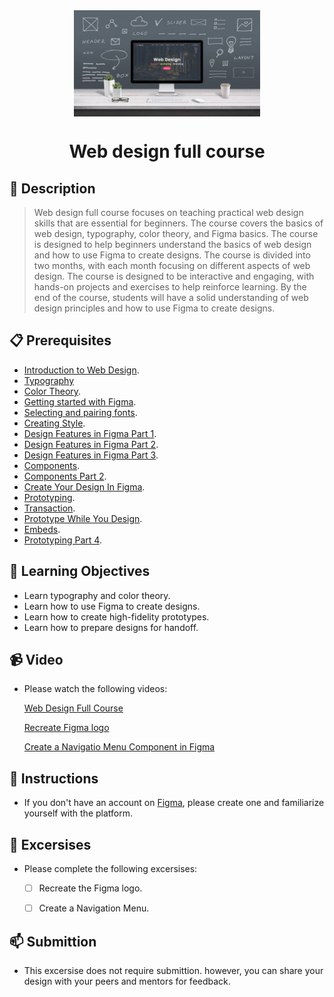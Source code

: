 <div align="center">
    <img src="../images/web-design.jpg" alt="Logo" height="170" align="center">
    <h1 align="center">Web design full course</h1>
</div>

## 📝 Description
> Web design full course focuses on teaching practical web design skills that are essential for beginners. The course covers the basics of web design, typography, color theory, and Figma basics. The course is designed to help beginners understand the basics of web design and how to use Figma to create designs. The course is divided into two months, with each month focusing on different aspects of web design. The course is designed to be interactive and engaging, with hands-on projects and exercises to help reinforce learning. By the end of the course, students will have a solid understanding of web design principles and how to use Figma to create designs.

## 📋 Prerequisites
- [Introduction to Web Design](./web-design/01_web-design-concepts.md).
- [Typography](./web-design/02_typography.md)
- [Color Theory](./web-design/04_color_theory.md).
- [Getting started with Figma](./web-design/03_getting_started_with_Figma.md).
- [Selecting and pairing fonts](./web-design/05_fonts_and_colors.md).
- [Creating Style](./web-design/06_Figma_styling.md).
- [Design Features in Figma Part 1](./web-design/08_design_features_in_figma_part_1.md).
- [Design Features in Figma Part 2](./web-design/09_design_features_in_figma_part_2.md).
- [Design Features in Figma Part 3](./web-design/10_design_features_in_figma_part_3.md).
- [Components](./web-design/12_Create_Your_Design_In_Figma_part_1.md).
- [Components Part 2](./web-design/13_Create_Your_Design_In_Figma_part_2.md).
- [Create Your Design In Figma](./web-design/15_Create_Your_Design_In_Figma_part_3.md).
- [Prototyping](./web-design/16_prototyping_part_1.md).
- [Transaction](./web-design/17_prototyping_part_2.md).
- [Prototype While You Design](./web-design/19_prototyping_part_3.md).
- [Embeds](./web-design/20_embeds.md).
- [Prototyping Part 4](./web-design/21_prototyping_part_4.md).

## 🎯 Learning Objectives
- Learn typography and color theory.
- Learn how to use Figma to create designs.
- Learn how to create high-fidelity prototypes.
- Learn how to prepare designs for handoff.

## 📹 Video

- Please watch the following videos:
    
    <a href="https://www.youtube.com/watch?v=j6Ule7GXaRs&list=PLXC_gcsKLD6n7p6tHPBxsKjN5hA_quaPI&index=1" target="_blank">Web Design Full Course</a>
    
    <a href="https://www.youtube.com/watch?v=DVn3Fh_7zmU&list=PLXDU_eVOJTx6otDDLc8KVJ2rTnrUQbyak" target="_blank">Recreate Figma logo</a>

    <a href="https://www.youtube.com/watch?v=izyyWf6Ukmo&list=PLXDU_eVOJTx6otDDLc8KVJ2rTnrUQbyak&index=2" target="_blank">Create a Navigatio Menu Component in Figma</a>
    
## 🔧 Instructions
- If you don't have an account on [Figma](https://www.figma.com/), please create one and familiarize yourself with the platform.

## 🚀 Excersises
- Please complete the following excersises:
    - [ ] Recreate the Figma logo.
    - [ ] Create a Navigation Menu.


## 📫 Submittion
- This excersise does not require submittion. however, you can share your design with your peers and mentors for feedback.
